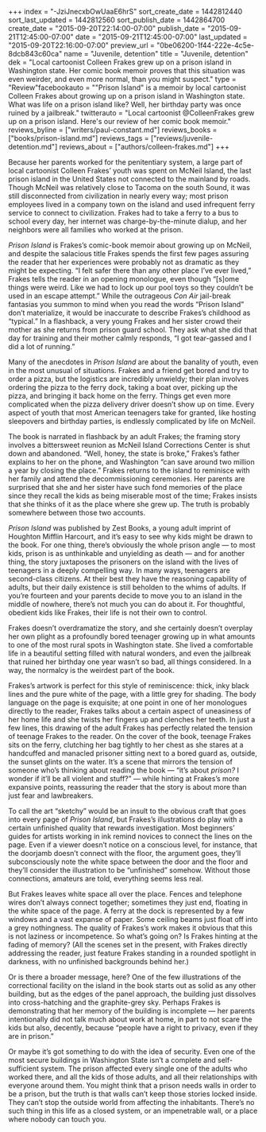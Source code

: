 +++
index = "-JziJnecxbOwUaaE6hrS"
sort_create_date = 1442812440
sort_last_updated = 1442812560
sort_publish_date = 1442864700
create_date = "2015-09-20T22:14:00-07:00"
publish_date = "2015-09-21T12:45:00-07:00"
date = "2015-09-21T12:45:00-07:00"
last_updated = "2015-09-20T22:16:00-07:00"
preview_url = "0be06200-1f44-222e-4c5e-8dcb843c60ca"
name = "Juvenile, detention"
title = "Juvenile, detention"
dek = "Local cartoonist Colleen Frakes grew up on a prison island in Washington state. Her comic book memoir proves that this situation was even weirder, and even more normal, than you might suspect."
type = "Review"facebookauto = "\"Prison Island\" is a memoir by local cartoonist Colleen Frakes about growing up on a prison island in Washington state. What was life on a prison island like? Well, her birthday party was once ruined by a jailbreak."
twitterauto = "Local cartoonist @ColleenFrakes grew up on a prison island. Here's our review of her comic book memoir."
reviews_byline = ["writers/paul-constant.md"]
reviews_books = ["books/prison-island.md"]
reviews_tags = ["reviews/juvenile-detention.md"]
reviews_about = ["authors/colleen-frakes.md"]
+++

Because her parents worked for the penitentiary system, a large part of local cartoonist Colleen Frakes’ youth was spent on McNeil Island, the last prison island in the United States not connected to the mainland by roads. Though McNeil was relatively close to Tacoma on the south Sound, it was still disconnected from civilization in nearly every way; most prison employees lived in a company town on the island and used infrequent ferry service to connect to civilization. Frakes had to take a ferry to a bus to school every day, her internet was charge-by-the-minute dialup, and her neighbors were all families who worked at the prison.

*Prison Island* is Frakes’s comic-book memoir about growing up on McNeil, and despite the salacious title Frakes spends the first few pages assuring the reader that her experiences were probably not as dramatic as they might be expecting. “I felt safer there than any other place I’ve ever lived,” Frakes tells the reader in an opening monologue, even though “[s]ome things were weird. Like we had to lock up our pool toys so they couldn’t be used in an escape attempt.” While the outrageous *Con Air* jail-break fantasias you summon to mind when you read the words “Prison Island” don’t  materialize, it would be inaccurate to describe Frakes’s childhood as “typical.” In a flashback, a very young Frakes and her sister crowd their mother as she returns from prison guard school. They ask what she did that day for training and their mother calmly responds, “I got tear-gassed and I did a lot of running.”

Many of the anecdotes in *Prison Island* are about the banality of youth, even in the most unusual of situations. Frakes and a friend get bored and try to order a pizza, but the logistics are incredibly unwieldy; their plan involves ordering the pizza to the ferry dock, taking a boat over, picking up the pizza, and bringing it back home on the ferry. Things get even more complicated when the pizza delivery driver doesn’t show up on time. Every aspect of youth that most American teenagers take for granted, like hosting sleepovers and birthday parties, is endlessly complicated by life on McNeil.

The book is narrated in flashback by an adult Frakes; the framing story involves a bittersweet reunion as McNeil Island Corrections Center is shut down and abandoned. “Well, honey, the state is broke,” Frakes’s father explains to her on the phone, and Washington “can save around two million a year by closing the place.” Frakes returns to the island to reminisce with her family and attend the decommissioning ceremonies. Her parents are surprised that she and her sister have such fond memories of the place since they recall the kids as being miserable most of the time; Frakes insists that she thinks of it as the place where she grew up. The truth is probably somewhere between those two accounts.

*Prison Island* was published by Zest Books, a young adult imprint of Houghton Mifflin Harcourt, and it’s easy to see why kids might be drawn to the book. For one thing, there’s obviously the whole prison angle — to most kids, prison is as unthinkable and unyielding as death — and for another thing, the story juxtaposes the prisoners on the island with the lives of  teenagers in a deeply compelling way. In many ways, teenagers are second-class citizens. At their best they have the reasoning capability of adults, but their daily existence is still beholden to the whims of adults. If you’re fourteen and your parents decide to move you to an island in the middle of nowhere, there’s not much you can do about it. For thoughtful, obedient kids like Frakes, their life is not their own to control.

Frakes doesn’t overdramatize the story, and she certainly doesn’t overplay her own plight as a profoundly bored teenager growing up in what amounts to one of the most rural spots in Washington state. She lived a comfortable life in a beautiful setting filled with natural wonders, and even the jailbreak that ruined her birthday one year wasn’t so bad, all things considered. In a way, the normalcy is the weirdest part of the book. 

Frakes’s artwork is perfect for this style of reminiscence: thick, inky black lines and the pure white of the page, with a little grey for shading. The body language on the page is exquisite; at one point in one of her monologues directly to the reader, Frakes talks about a certain aspect of uneasiness of her home life and she twists her fingers up and clenches her teeth. In just a few lines, this drawing of the adult Frakes has perfectly related the tension of teenage Frakes to the reader. On the cover of the book, teenage Frakes sits on the ferry, clutching her bag tightly to her chest as she stares at a handcuffed and manacled prisoner sitting next to a bored guard as, outside, the sunset glints on the water. It’s a scene that mirrors the tension of someone who’s thinking about reading the book — “it’s about *prison?* I wonder if it’ll be all violent and stuff?” — while hinting at Frakes’s more expansive points, reassuring the reader that the story is about more than just fear and lawbreakers.

To call the art “sketchy” would be an insult to the obvious craft that goes into every page of *Prison Island*, but Frakes’s illustrations do play with a certain unfinished quality that rewards investigation.  Most beginners’ guides for artists working in ink remind novices to connect the lines on the page. Even if a viewer doesn’t notice on a conscious level, for instance, that the doorjamb doesn’t connect with the floor, the argument goes, they’ll subconsciously note the white space between the door and the floor and they’ll consider the illustration to be “unfinished” somehow. Without those connections, amateurs are told, everything seems less real.

But Frakes leaves white space all over the place. Fences and telephone wires don’t always connect together; sometimes they just end, floating in the white space of the page. A ferry at the dock is represented by a few windows and a vast expanse of paper. Some ceiling beams just float off into a grey nothingness. The quality of Frakes’s work makes it obvious that this is not laziness or incompetence. So what’s going on? Is Frakes hinting at the fading of memory? (All the scenes set in the present, with Frakes directly addressing the reader, just feature Frakes standing in a rounded spotlight in darkness, with no unfinished backgrounds behind her.) 

Or is there a broader message, here? One of the few illustrations of the correctional facility on the island in the book starts out as solid as any other building, but as the edges of the panel approach, the building just dissolves into cross-hatching and the graphite-grey sky. Perhaps Frakes is demonstrating that her memory of the building is incomplete — her parents intentionally did not talk much about work at home, in part to not scare the kids but also, decently, because “people have a right to privacy, even if they are in prison.” 

Or maybe it’s got something to do with the idea of security. Even one of the most secure buildings in Washington State isn’t a complete and self-sufficient system. The prison affected every single one of the adults who worked there, and all the kids of those adults, and all their relationships with everyone around them. You might think that a prison needs walls in order to be a prison, but the truth is that walls can’t keep those stories locked inside. They can’t stop the outside world from affecting the inhabitants. There’s no such thing in this life as a closed system, or an impenetrable wall, or a place where nobody can touch you. 
